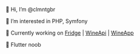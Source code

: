 👋 Hi, I’m @clmntgbr

👀 I’m interested in PHP, Symfony

🌱 Currently working on [Fridge](https://github.com/clmntgbr/fridge) | [WineApi](https://github.com/clmntgbr/wine_api) | [WineApp](https://github.com/clmntgbr/wine_app)

🌱 Flutter noob
